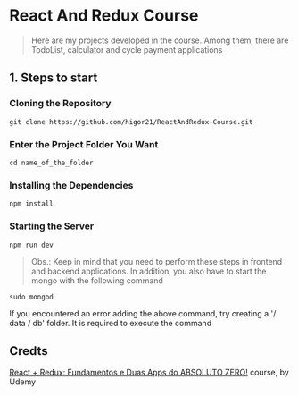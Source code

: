 # React And Redux Course

> Here are my projects developed in the course. Among them, there are TodoList, calculator and cycle payment applications

## 1. Steps to start

### Cloning the Repository

`git clone https://github.com/higor21/ReactAndRedux-Course.git`

### Enter the Project Folder You Want

`cd name_of_the_folder`

### Installing the Dependencies

`npm install`

### Starting the Server

`npm run dev`

> Obs.: Keep in mind that you need to perform these steps in frontend and backend applications. In addition, you also have to start the mongo with the following command

`sudo mongod`

If you encountered an error adding the above command, try creating a '/ data / db' folder. It is required to execute the command

## Credts

[React + Redux: Fundamentos e Duas Apps do ABSOLUTO ZERO!](https://www.udemy.com/react-redux-pt/) course, by Udemy
